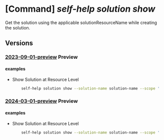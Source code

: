 # [Command] _self-help solution show_

Get the solution using the applicable solutionResourceName while creating the solution.

## Versions

### [2023-09-01-preview](/Resources/mgmt-plane/L3tzY29wZX0vcHJvdmlkZXJzL21pY3Jvc29mdC5oZWxwL3NvbHV0aW9ucy97fQ==/2023-09-01-preview.xml) **Preview**

<!-- mgmt-plane /{scope}/providers/microsoft.help/solutions/{} 2023-09-01-preview -->

#### examples

- Show Solution at Resource Level
    ```bash
        self-help solution show --solution-name solution-name --scope 'subscriptions/00000000-0000-0000-0000-000000000000/resourceGroups/myresourceGroup/providers/Microsoft.KeyVault/vaults/test-keyvault-non-read'
    ```

### [2024-03-01-preview](/Resources/mgmt-plane/L3tzY29wZX0vcHJvdmlkZXJzL21pY3Jvc29mdC5oZWxwL3NvbHV0aW9ucy97fQ==/2024-03-01-preview.xml) **Preview**

<!-- mgmt-plane /{scope}/providers/microsoft.help/solutions/{} 2024-03-01-preview -->

#### examples

- Show Solution at Resource Level
    ```bash
        self-help solution show --solution-name solution-name --scope 'subscriptions/00000000-0000-0000-0000-000000000000/resourceGroups/myresourceGroup/providers/Microsoft.KeyVault/vaults/test-keyvault-non-read'
    ```
